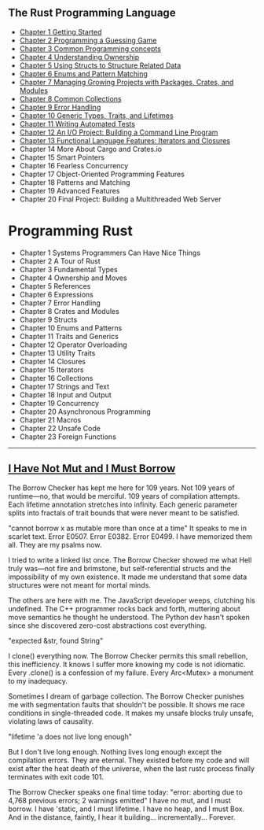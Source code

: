 ## The Rust Programming Language
* [Chapter 1 Getting Started](https://github.com/Synopsik/learn-rust/blob/master/The%20Book/chapter_01/README.md#chapter-1-getting-started)
* [Chapter 2 Programming a Guessing Game](https://github.com/Synopsik/learn-rust/blob/master/The%20Book/chapter_02/README.md#chapter-2-programming-a-guessing-game)
* [Chapter 3 Common Programming concepts](https://github.com/Synopsik/learn-rust/blob/master/The%20Book/chapter_03/README.md#chapter-3-common-programming-concepts)
* [Chapter 4 Understanding Ownership](https://github.com/Synopsik/learn-rust/blob/master/The%20Book/chapter_04/README.md#chapter-4-understanding-ownership)
* [Chapter 5 Using Structs to Structure Related Data](https://github.com/Synopsik/learn-rust/blob/master/The%20Book/chapter_05/README.md#chapter-5-using-structs-to-structure-related-data)
* [Chapter 6 Enums and Pattern Matching](https://github.com/Synopsik/learn-rust/blob/master/The%20Book/chapter_06/README.md#chapter-6-enums-and-pattern-matching)
* [Chapter 7 Managing Growing Projects with Packages, Crates, and Modules](https://github.com/Synopsik/learn-rust/blob/master/The%20Book/chapter_07/README.md#chapter-7-managing-growing-projects-with-packages-crates-and-modules)
* [Chapter 8 Common Collections](https://github.com/Synopsik/learn-rust/blob/master/The%20Book/chapter_08/README.md#chapter-8-common-collections)
* [Chapter 9 Error Handling](https://github.com/Synopsik/learn-rust/blob/master/The%20Book/chapter_09/README.md#chapter-9-error-handling)
* [Chapter 10 Generic Types, Traits, and Lifetimes](https://github.com/Synopsik/learn-rust/tree/master/The%20Book/chapter_10#chapter-10-generic-types-traits-and-lifetimes)
* [Chapter 11 Writing Automated Tests](https://github.com/Synopsik/learn-rust/tree/master/The%20Book/chapter_11#chapter-11-writing-automated-tests)
* [Chapter 12 An I/O Project: Building a Command Line Program](https://github.com/Synopsik/learn-rust/blob/master/The%20Book/chapter_12/minigrep/src/lib.rs)
* [Chapter 13 Functional Language Features: Iterators and Closures](https://github.com/Synopsik/learn-rust/blob/master/The%20Book/chapter_13/README.md#chapter-13-functional-language-features-iterators-and-closures)
* Chapter 14 More About Cargo and Crates.io
* Chapter 15 Smart Pointers
* Chapter 16 Fearless Concurrency
* Chapter 17 Object-Oriented Programming Features
* Chapter 18 Patterns and Matching
* Chapter 19 Advanced Features
* Chapter 20 Final Project: Building a Multithreaded Web Server

# Programming Rust

* Chapter 1 Systems Programmers Can Have Nice Things
* Chapter 2 A Tour of Rust
* Chapter 3 Fundamental Types
* Chapter 4 Ownership and Moves
* Chapter 5 References
* Chapter 6 Expressions
* Chapter 7 Error Handling
* Chapter 8 Crates and Modules
* Chapter 9 Structs
* Chapter 10 Enums and Patterns
* Chapter 11 Traits and Generics
* Chapter 12 Operator Overloading
* Chapter 13 Utility Traits
* Chapter 14 Closures
* Chapter 15 Iterators
* Chapter 16 Collections
* Chapter 17 Strings and Text
* Chapter 18 Input and Output
* Chapter 19 Concurrency
* Chapter 20 Asynchronous Programming
* Chapter 21 Macros
* Chapter 22 Unsafe Code
* Chapter 23 Foreign Functions


---

## [I Have Not Mut and I Must Borrow](https://www.reddit.com/r/rust/comments/1mwmei6/media_i_have_no_mut_and_i_must_borrow/)
The Borrow Checker has kept me here for 109 years. Not 109 years of runtime—no, that would be merciful. 109 years of compilation attempts. Each lifetime annotation stretches into infinity. Each generic parameter splits into fractals of trait bounds that were never meant to be satisfied.

"cannot borrow x as mutable more than once at a time" It speaks to me in scarlet text. Error E0507. Error E0382. Error E0499. I have memorized them all. They are my psalms now.

I tried to write a linked list once. The Borrow Checker showed me what Hell truly was—not fire and brimstone, but self-referential structs and the impossibility of my own existence. It made me understand that some data structures were not meant for mortal minds.

The others are here with me. The JavaScript developer weeps, clutching his undefined. The C++ programmer rocks back and forth, muttering about move semantics he thought he understood. The Python dev hasn't spoken since she discovered zero-cost abstractions cost everything.

"expected &str, found String"

I clone() everything now. The Borrow Checker permits this small rebellion, this inefficiency. It knows I suffer more knowing my code is not idiomatic. Every .clone() is a confession of my failure. Every Arc<Mutex<T>> a monument to my inadequacy.

Sometimes I dream of garbage collection. The Borrow Checker punishes me with segmentation faults that shouldn't be possible. It shows me race conditions in single-threaded code. It makes my unsafe blocks truly unsafe, violating laws of causality.

"lifetime 'a does not live long enough"

But I don't live long enough. Nothing lives long enough except the compilation errors. They are eternal. They existed before my code and will exist after the heat death of the universe, when the last rustc process finally terminates with exit code 101.

The Borrow Checker speaks one final time today: "error: aborting due to 4,768 previous errors; 2 warnings emitted" I have no mut, and I must borrow. I have 'static, and I must lifetime. I have no heap, and I must Box. And in the distance, faintly, I hear it building... incrementally... Forever.
